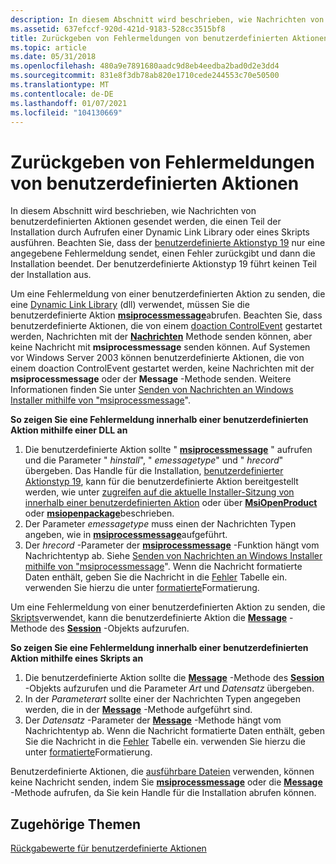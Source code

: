```yaml
---
description: In diesem Abschnitt wird beschrieben, wie Nachrichten von benutzerdefinierten Aktionen gesendet werden, die einen Teil der Installation durch Aufrufen einer Dynamic Link Library oder eines Skripts ausführen.
ms.assetid: 637efccf-920d-421d-9183-528cc3515bf8
title: Zurückgeben von Fehlermeldungen von benutzerdefinierten Aktionen
ms.topic: article
ms.date: 05/31/2018
ms.openlocfilehash: 480a9e7891680aadc9d8eb4eedba2bad0d2e3dd4
ms.sourcegitcommit: 831e8f3db78ab820e1710cede244553c70e50500
ms.translationtype: MT
ms.contentlocale: de-DE
ms.lasthandoff: 01/07/2021
ms.locfileid: "104130669"
---
```

# <a name="returning-error-messages-from-custom-actions"></a>Zurückgeben von Fehlermeldungen von benutzerdefinierten Aktionen

In diesem Abschnitt wird beschrieben, wie Nachrichten von benutzerdefinierten Aktionen gesendet werden, die einen Teil der Installation durch Aufrufen einer Dynamic Link Library oder eines Skripts ausführen. Beachten Sie, dass der [benutzerdefinierte Aktionstyp 19](custom-action-type-19.md) nur eine angegebene Fehlermeldung sendet, einen Fehler zurückgibt und dann die Installation beendet. Der benutzerdefinierte Aktionstyp 19 führt keinen Teil der Installation aus.

Um eine Fehlermeldung von einer benutzerdefinierten Aktion zu senden, die eine [Dynamic Link Library](dynamic-link-libraries.md) (dll) verwendet, müssen Sie die benutzerdefinierte Aktion [**msiprocessmessage**](/windows/desktop/api/Msiquery/nf-msiquery-msiprocessmessage)abrufen. Beachten Sie, dass benutzerdefinierte Aktionen, die von einem [doaction ControlEvent](doaction-controlevent.md) gestartet werden, Nachrichten mit der [**Nachrichten**](session-message.md) Methode senden können, aber keine Nachricht mit **msiprocessmessage** senden können. Auf Systemen vor Windows Server 2003 können benutzerdefinierte Aktionen, die von einem doaction ControlEvent gestartet werden, keine Nachrichten mit der **msiprocessmessage** oder der **Message** -Methode senden. Weitere Informationen finden Sie unter [Senden von Nachrichten an Windows Installer mithilfe von "msiprocessmessage](sending-messages-to-windows-installer-using-msiprocessmessage.md)".

**So zeigen Sie eine Fehlermeldung innerhalb einer benutzerdefinierten Aktion mithilfe einer DLL an**

1.  Die benutzerdefinierte Aktion sollte " [**msiprocessmessage**](/windows/desktop/api/Msiquery/nf-msiquery-msiprocessmessage) " aufrufen und die Parameter " *hinstall*", " *emessagetype*" und " *hrecord*" übergeben. Das Handle für die Installation, [benutzerdefinierter Aktionstyp 19](custom-action-type-19.md), kann für die benutzerdefinierte Aktion bereitgestellt werden, wie unter [zugreifen auf die aktuelle Installer-Sitzung von innerhalb einer benutzerdefinierten Aktion](accessing-the-current-installer-session-from-inside-a-custom-action.md) oder über [**MsiOpenProduct**](/windows/desktop/api/Msi/nf-msi-msiopenproducta) oder [**msiopenpackage**](/windows/desktop/api/Msi/nf-msi-msiopenpackagea)beschrieben.
2.  Der Parameter *emessagetype* muss einen der Nachrichten Typen angeben, wie in [**msiprocessmessage**](/windows/desktop/api/Msiquery/nf-msiquery-msiprocessmessage)aufgeführt.
3.  Der *hrecord* -Parameter der [**msiprocessmessage**](/windows/desktop/api/Msiquery/nf-msiquery-msiprocessmessage) -Funktion hängt vom Nachrichtentyp ab. Siehe [Senden von Nachrichten an Windows Installer mithilfe von "msiprocessmessage](sending-messages-to-windows-installer-using-msiprocessmessage.md)". Wenn die Nachricht formatierte Daten enthält, geben Sie die Nachricht in die [Fehler](error-table.md) Tabelle ein. verwenden Sie hierzu die unter [formatierte](formatted.md)Formatierung.

Um eine Fehlermeldung von einer benutzerdefinierten Aktion zu senden, die [Skripts](scripts.md)verwendet, kann die benutzerdefinierte Aktion die [**Message**](session-message.md) -Methode des [**Session**](session-object.md) -Objekts aufzurufen.

**So zeigen Sie eine Fehlermeldung innerhalb einer benutzerdefinierten Aktion mithilfe eines Skripts an**

1.  Die benutzerdefinierte Aktion sollte die [**Message**](session-message.md) -Methode des [**Session**](session-object.md) -Objekts aufzurufen und die Parameter *Art* und *Datensatz* übergeben.
2.  In der *Parameterart* sollte einer der Nachrichten Typen angegeben werden, die in der [**Message**](session-message.md) -Methode aufgeführt sind.
3.  Der *Datensatz* -Parameter der [**Message**](session-message.md) -Methode hängt vom Nachrichtentyp ab. Wenn die Nachricht formatierte Daten enthält, geben Sie die Nachricht in die [Fehler](error-table.md) Tabelle ein. verwenden Sie hierzu die unter [formatierte](formatted.md)Formatierung.

Benutzerdefinierte Aktionen, die [ausführbare Dateien](executable-files.md) verwenden, können keine Nachricht senden, indem Sie [**msiprocessmessage**](/windows/desktop/api/Msiquery/nf-msiquery-msiprocessmessage) oder die [**Message**](session-message.md) -Methode aufrufen, da Sie kein Handle für die Installation abrufen können.

## <a name="related-topics"></a>Zugehörige Themen

<dl> <dt>

[Rückgabewerte für benutzerdefinierte Aktionen](custom-action-return-values.md)
</dt> </dl>

 

 



